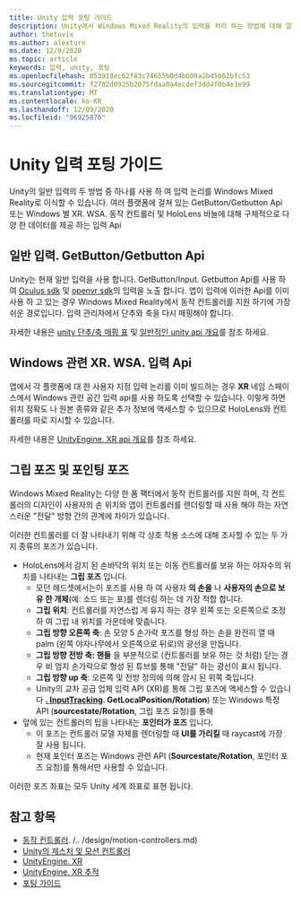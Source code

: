 ```yaml
---
title: Unity 입력 포팅 가이드
description: Unity에서 Windows Mixed Reality의 입력을 처리 하는 방법에 대해 알아봅니다.
author: thetuvix
ms.author: alexturn
ms.date: 12/9/2020
ms.topic: article
keywords: 입력, unity, 포팅
ms.openlocfilehash: 053918ec62f83c74655b0d4bb09a2b45b62bfc53
ms.sourcegitcommit: f2782d0925b2075fdaa0a4ecdef3dd4f0b4e1e99
ms.translationtype: MT
ms.contentlocale: ko-KR
ms.lasthandoff: 12/09/2020
ms.locfileid: "96925876"
---
```

# <a name="input-porting-guide-for-unity"></a>Unity 입력 포팅 가이드

Unity의 일반 입력의 두 방법 중 하나를 사용 하 여 입력 논리를 Windows Mixed Reality로 이식할 수 있습니다. 여러 플랫폼에 걸쳐 있는 GetButton/Getbutton Api 또는 Windows 별 XR. WSA. 동작 컨트롤러 및 HoloLens 바늘에 대해 구체적으로 다양 한 데이터를 제공 하는 입력 Api

## <a name="general-inputgetbuttongetaxis-apis"></a>일반 입력. GetButton/Getbutton Api

Unity는 현재 일반 입력을 사용 합니다. GetButton/Input. Getbutton Api를 사용 하 여 [Oculus sdk](https://docs.unity3d.com/Manual/OculusControllers.html) 및 [openvr sdk](https://docs.unity3d.com/Manual/OpenVRControllers.html)의 입력을 노출 합니다. 앱이 입력에 이러한 Api를 이미 사용 하 고 있는 경우 Windows Mixed Reality에서 동작 컨트롤러를 지원 하기에 가장 쉬운 경로입니다. 입력 관리자에서 단추와 축을 다시 매핑해야 합니다.

자세한 내용은 [unity 단추/축 매핑 표](../unity/gestures-and-motion-controllers-in-unity.md#unity-buttonaxis-mapping-table) 및 [일반적인 unity api 개요](../unity/gestures-and-motion-controllers-in-unity.md#common-unity-apis-inputgetbuttongetaxis)를 참조 하세요.

## <a name="windows-specific-xrwsainput-apis"></a>Windows 관련 XR. WSA. 입력 Api

앱에서 각 플랫폼에 대 한 사용자 지정 입력 논리를 이미 빌드하는 경우 **XR** 네임 스페이스에서 Windows 관련 공간 입력 api를 사용 하도록 선택할 수 있습니다. 이렇게 하면 위치 정확도 나 원본 종류와 같은 추가 정보에 액세스할 수 있으므로 HoloLens와 컨트롤러를 따로 지시할 수 있습니다.

자세한 내용은 [UnityEngine. XR api 개요](../unity/gestures-and-motion-controllers-in-unity.md#windows-specific-apis-xrwsainput)를 참조 하세요.

## <a name="grip-pose-vs-pointing-pose"></a>그립 포즈 및 포인팅 포즈

Windows Mixed Reality는 다양 한 폼 팩터에서 동작 컨트롤러를 지원 하며, 각 컨트롤러의 디자인이 사용자의 손 위치와 앱이 컨트롤러를 렌더링할 때 사용 해야 하는 자연 스러운 "전달" 방향 간의 관계에 차이가 있습니다.

이러한 컨트롤러를 더 잘 나타내기 위해 각 상호 작용 소스에 대해 조사할 수 있는 두 가지 종류의 포즈가 있습니다.

* HoloLens에서 감지 된 손바닥의 위치 또는 이동 컨트롤러를 보유 하는 야자수의 위치를 나타내는 **그립 포즈** 입니다.
    * 모던 헤드셋에서는이 포즈를 사용 하 여 사용자 **의 손을** 나 **사용자의 손으로 보유 한 개체**(예: 소드 또는 포)를 렌더링 하는 데 가장 적합 합니다.
    * **그립 위치**: 컨트롤러를 자연스럽 게 유지 하는 경우 왼쪽 또는 오른쪽으로 조정 하 여 그립 내 위치를 가운데에 맞춥니다.
    * **그립 방향 오른쪽 축**: 손 모양 5 손가락 포즈를 형성 하는 손을 완전히 열 때 palm (왼쪽 야자나무에서 오른쪽으로 뒤로)의 광선을 만듭니다.
    * **그립 방향 전방 축: 핸들** 을 부분적으로 (컨트롤러를 보유 하는 것 처럼) 닫는 경우 비 엄지 손가락으로 형성 된 튜브를 통해 "전달" 하는 광선이 표시 됩니다.
    * **그립 방향 up 축**: 오른쪽 및 전방 정의에 의해 암시 된 위쪽 축입니다.
    * Unity의 교차 공급 업체 입력 API (XR)를 통해 그립 포즈에 액세스할 수 있습니다 **[. InputTracking](https://docs.unity3d.com/ScriptReference/XR.InputTracking.html). GetLocalPosition/Rotation**) 또는 Windows 특정 API (**sourcestate/Rotation**, 그립 포즈 요청)를 통해
* 앞에 있는 컨트롤러의 팁을 나타내는 **포인터가 포즈** 입니다.
    * 이 포즈는 컨트롤러 모델 자체를 렌더링할 때 **UI를 가리킬** 때 raycast에 가장 잘 사용 됩니다.
    * 현재 포인터 포즈는 Windows 관련 API (**Sourcestate/Rotation**, 포인터 포즈 요청)를 통해서만 사용할 수 있습니다.

이러한 포즈 좌표는 모두 Unity 세계 좌표로 표현 됩니다.

## <a name="see-also"></a>참고 항목
* [동작 컨트롤러](). /.. /design/motion-controllers.md)
* [Unity의 제스처 및 모션 컨트롤러](../unity/gestures-and-motion-controllers-in-unity.md)
* [UnityEngine. XR](https://docs.unity3d.com/ScriptReference/XR.WSA.Input.InteractionManager.html)
* [UnityEngine. XR 추적](https://docs.unity3d.com/ScriptReference/XR.InputTracking.html)
* [포팅 가이드](porting-guides.md)

